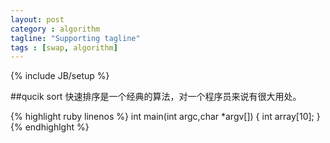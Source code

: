 ```yaml
---
layout: post
category : algorithm
tagline: "Supporting tagline"
tags : [swap, algorithm]
---
```

{% include JB/setup %}

##qucik sort
	快速排序是一个经典的算法，对一个程序员来说有很大用处。

{% highlight ruby linenos %}
int main(int argc,char *argv[])
{
	int		array[10];
}
{% endhighlght %}


